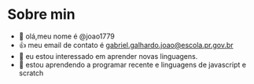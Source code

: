 # Sobre min
- 👋 olá,meu nome é @joao1779
- 👍 meu email de contato é gabriel.galhardo.joao@escola.pr.gov.br
- 👀 eu estou interessado em aprender novas linguagens.
- 🌱 estou aprendendo a programar recente e linguagens de javascript e scratch

